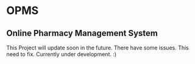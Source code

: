 # OPMS
Online Pharmacy Management System
------------------------------------------------------------------------------------------------------------------------------------

This Project will update soon in the future. There have some issues. This need to fix. Currently under development. :)
